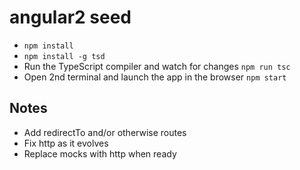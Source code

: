 # angular2 seed

* `npm install`
* `npm install -g tsd`
* Run the TypeScript compiler and watch for changes `npm run tsc`
* Open 2nd terminal and launch the app in the browser `npm start`

## Notes

- Add redirectTo and/or otherwise routes
- Fix http as it evolves
- Replace mocks with http when ready
